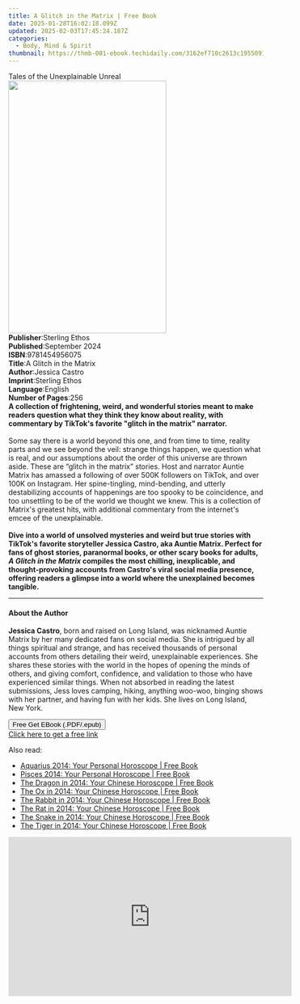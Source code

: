 ```yaml
---
title: A Glitch in the Matrix | Free Book
date: 2025-01-28T16:02:18.099Z
updated: 2025-02-03T17:45:24.187Z
categories:
  - Body, Mind & Spirit
thumbnail: https://thmb-001-ebook.techidaily.com/3162ef710c2613c19550915a3b2b1ddd70cecb30a9e5d9a13d7b8c6599c896c8.jpg
---
```

<main id="book-container">
  <div class="flex flex-col">
    <div class="book-brief flex-1 py-6 px-4 sm:p-6 md:py-10 md:px-8">
      <!-- brief-->
      <div class="book-brief-main">Tales of the Unexplainable Unreal</div>
    </div>
    <div
      class="book-meta-info flex-1 grid gap-4 col-start-1 col-end-3 row-start-1 sm:mb-6 sm:grid-cols-4 lg:gap-6 lg:col-start-2 lg:row-end-6 lg:row-span-6 lg:mb-0"
    >
      <div
        class="book-meta-info-left place-content-center mt-4 p-4 text-sm leading-6 col-start-2 col-span-2 dark:text-slate-400"
      >
        <img
          class="w-full h-500 object-cover rounded-lg sm:h-255 sm:col-span-2 lg:col-span-full"
          src="https://img-001-ebook.techidaily.com/1cb44a6cdd45a1be5e7a0a04bc3a3c7d11f952554bca4ba1c3b24250848fb8ba.jpg"
          alt=""
          width="312"
          height="500"
        />
      </div>
      <div
        class="book-meta-info-right mt-2 col-start-1 row-start-2 col-span-3 self-center"
      >
        <!-- meta data  -->
        <div class="flex flex-col px-4 md:px-8">
          <div class="flex-1">
            <strong>Publisher</strong>:<span class="px-2">Sterling Ethos</span>
          </div>
          <div class="flex-1">
            <strong>Published</strong>:<span class="px-2">September 2024</span>
          </div>
          <div class="flex-1">
            <strong>ISBN</strong>:<span class="px-2">9781454956075</span>
          </div>
          <div class="flex-1">
            <strong>Title</strong>:<span class="px-2"
              >A Glitch in the Matrix</span
            >
          </div>
          <div class="flex-1">
            <strong>Author</strong>:<span class="px-2">Jessica Castro</span>
          </div>
          <div class="flex-1">
            <strong>Imprint</strong>:<span class="px-2">Sterling Ethos</span>
          </div>
          <div class="flex-1">
            <strong>Language</strong>:<span class="px-2">English</span>
          </div>
          <div class="flex-1">
            <strong>Number of Pages</strong>:<span class="px-2">256</span>
          </div>
        </div>
      </div>
    </div>
    <div class="book-description flex-1 py-6 px-4 sm:p-6 md:py-10 md:px-8">
      <div class="book-description-main">
        <div accordion-content="" id="description">
          <b
            >A collection of frightening, weird, and wonderful stories meant to
            make readers question what they think they know about reality, with
            commentary by TikTok's favorite "glitch in the matrix"
            narrator.&nbsp;</b
          ><br /><br />
          Some say there is a world beyond this one, and from time to time,
          reality parts and we see beyond the veil: strange things happen, we
          question what is real, and our assumptions about the order of this
          universe are thrown aside. These are “glitch in the matrix” stories.
          Host and narrator Auntie Matrix has amassed a following of over 500K
          followers on TikTok, and over 100K on Instagram. Her spine-tingling,
          mind-bending, and utterly destabilizing accounts of happenings are too
          spooky to be coincidence, and too unsettling to be of the world we
          thought we knew. This is a collection of Matrix's greatest hits, with
          additional commentary from the internet's emcee of the
          unexplainable.&nbsp;<br /><br /><b
            >Dive into a world of unsolved mysteries and weird but true stories
            with TikTok's favorite storyteller Jessica Castro, aka Auntie
            Matrix. Perfect for fans of ghost stories, paranormal books, or
            other scary books for adults, <i>A Glitch in the Matrix</i> compiles
            the most chilling, inexplicable, and thought-provoking accounts from
            Castro's viral social media presence, offering readers a glimpse
            into a world where the unexplained becomes tangible.</b
          >
        </div>
        <div class="accordion-fader"></div>
      </div>
    </div>
    <div class="book-excerpts flex-1 py-6 px-4 sm:p-6 md:py-10 md:px-8">
      <!-- excerpts-->
      <div class="book-excerpts-main">
        <hr />
        <h4 class="placeholder placeholder-heading">
          <span>About the Author</span>
        </h4>
        <p>
          <b>Jessica Castro</b>, born and raised on Long Island, was
          nicknamed&nbsp;Auntie Matrix by her many dedicated fans on social
          media. She is&nbsp;intrigued by all things spiritual and strange, and
          has&nbsp;received thousands of personal accounts from others detailing
          their&nbsp;weird, unexplainable experiences.&nbsp;She shares these
          stories with the&nbsp;world in the hopes of opening the minds of
          others, and giving&nbsp;comfort, confidence, and validation to those
          who have experienced&nbsp;similar things.&nbsp;When not absorbed in
          reading the latest submissions,&nbsp;Jess loves camping, hiking,
          anything woo-woo, binging shows with&nbsp;her partner, and having fun
          with her kids.​ She lives on Long Island, New York.
        </p>
      </div>
    </div>
    <div
      class="book-about-author flex-1 py-6 px-4 sm:p-6 md:py-10 md:px-8"
    ></div>
    <div class="book-free-get flex-1 py-6 px-4 sm:p-6 md:py-10 md:px-8">
      <button
        id="btn-free-get"
        class="bg-blue-500 hover:bg-blue-700 text-white font-bold py-2 px-4 rounded"
      >
        Free Get EBook (.PDF/.epub)
      </button>
      <div id="countdown-display" class="px-2 text-lg mt-2"></div>
      <a
        id="free-link"
        class="hidden bg-blue-500 hover:bg-blue-700 text-white font-bold py-2 px-4 rounded"
        href="https://www.ebooks.com/en-us/book/211347294/a-glitch-in-the-matrix/jessica-castro/"
        target="_blank"
        >Click here to get a free link</a
      >
    </div>
    <script>
      let countdownTime = 0;
      let countdownInterval = null;
      document
        .getElementById('btn-free-get')
        .addEventListener('click', startCountdown);
      function startCountdown() {
        countdownTime = new Date().getTime() + 60000 * 3;
        countdownInterval = setInterval(updateCountdown, 1000);
        document.getElementById('btn-free-get').disabled = true;
        document
          .getElementById('btn-free-get')
          .classList.add('bg-gray-500', 'cursor-not-allowed');
      }
      function updateCountdown() {
        let currentTime = new Date().getTime();
        let timeLeft = countdownTime - currentTime;
        let secondsLeft = Math.floor(timeLeft / 1000);
        document.getElementById('countdown-display').innerHTML =
          `Remaining time: ${secondsLeft} seconds.`;
        if (secondsLeft <= 0) {
          clearInterval(countdownInterval);
          document.getElementById('btn-free-get').classList.add('hidden');
          document.getElementById('free-link').classList.remove('hidden');
          document.getElementById('countdown-display').innerHTML = '';
        }
      }
    </script>
  </div>
</main>

<ins class="adsbygoogle"
      style="display:block"
      data-ad-client="ca-pub-7571918770474297"
      data-ad-slot="8358498916"
      data-ad-format="auto"
      data-full-width-responsive="true"></ins>
    

<span class="atpl-alsoreadstyle">Also read:</span>
<div><ul>
<li><a href="https://novels-ebooks.techidaily.com/2212464-9780007536917-aquarius-2014-your-personal-horoscope/"><u>Aquarius 2014: Your Personal Horoscope | Free Book</u></a></li>
<li><a href="https://novels-ebooks.techidaily.com/2212465-9780007536924-pisces-2014-your-personal-horoscope/"><u>Pisces 2014: Your Personal Horoscope | Free Book</u></a></li>
<li><a href="https://novels-ebooks.techidaily.com/2212470-9780007536979-the-dragon-in-2014-your-chinese-horoscope/"><u>The Dragon in 2014: Your Chinese Horoscope | Free Book</u></a></li>
<li><a href="https://novels-ebooks.techidaily.com/2212467-9780007536948-the-ox-in-2014-your-chinese-horoscope/"><u>The Ox in 2014: Your Chinese Horoscope | Free Book</u></a></li>
<li><a href="https://novels-ebooks.techidaily.com/2212469-9780007536962-the-rabbit-in-2014-your-chinese-horoscope/"><u>The Rabbit in 2014: Your Chinese Horoscope | Free Book</u></a></li>
<li><a href="https://novels-ebooks.techidaily.com/2212466-9780007536931-the-rat-in-2014-your-chinese-horoscope/"><u>The Rat in 2014: Your Chinese Horoscope | Free Book</u></a></li>
<li><a href="https://novels-ebooks.techidaily.com/2212471-9780007536986-the-snake-in-2014-your-chinese-horoscope/"><u>The Snake in 2014: Your Chinese Horoscope | Free Book</u></a></li>
<li><a href="https://novels-ebooks.techidaily.com/2212468-9780007536955-the-tiger-in-2014-your-chinese-horoscope/"><u>The Tiger in 2014: Your Chinese Horoscope | Free Book</u></a></li>
</ul></div>

<!-- affiliate ads begin -->
<iframe width="560" height="315" src="https://www.youtube.com/embed/_7AYCS7zBU0?si=7R9oIpE4hyEbtk3x" title="YouTube video player" frameborder="0" allow="accelerometer; autoplay; clipboard-write; encrypted-media; gyroscope; picture-in-picture; web-share" referrerpolicy="strict-origin-when-cross-origin" allowfullscreen></iframe>
<!-- affiliate ads end -->

